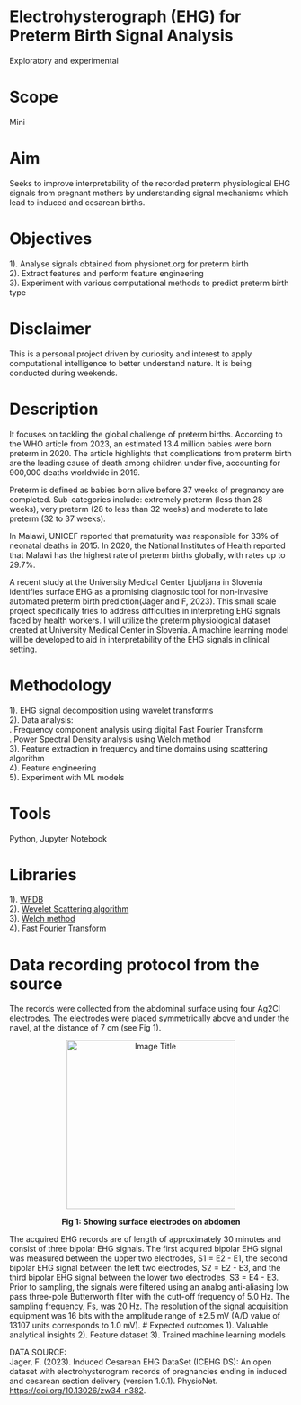 # Electrohysterograph (EHG) for Preterm Birth Signal Analysis
Exploratory and experimental 
# Scope
Mini
# Aim
Seeks to improve interpretability of the recorded preterm physiological EHG signals from pregnant mothers by understanding signal mechanisms which lead to induced and cesarean births.
# Objectives
1). Analyse signals obtained from physionet.org for preterm birth  
2). Extract features and perform feature engineering   
3). Experiment with various computational methods to predict preterm birth type
# Disclaimer
This is a personal project driven by curiosity and interest to apply computational intelligence to better understand nature. It is being conducted during weekends.
# Description
It focuses on tackling the global challenge of preterm births. According to the WHO article from 2023, an estimated 13.4 million babies were born preterm in 2020. The article highlights that complications from preterm birth are the leading cause of death among children under five, accounting for 900,000 deaths worldwide in 2019.

Preterm is defined as babies born alive before 37 weeks of pregnancy are completed. Sub-categories include: extremely preterm (less than 28 weeks), very preterm (28 to less than 32 weeks) and moderate to late preterm (32 to 37 weeks).

In Malawi, UNICEF reported that prematurity was responsible for 33% of neonatal deaths in 2015. In 2020, the National Institutes of Health reported that Malawi has the highest rate of preterm births globally, with rates up to 29.7%.

A recent study at the University Medical Center Ljubljana in Slovenia identifies surface EHG as a promising diagnostic tool for non-invasive automated preterm birth prediction(Jager and F, 2023). This small scale project specifically tries to address difficulties in interpreting EHG signals faced by health workers. I will utilize the preterm physiological dataset created at University Medical Center in Slovenia. A machine learning model will be developed to aid in interpretability of the EHG signals in clinical setting.
# Methodology
1). EHG signal decomposition using wavelet transforms  
2). Data analysis:  
            . Frequency component analysis using digital Fast Fourier Transform  
            . Power Spectral Density analysis using Welch method    
3). Feature extraction in frequency and time domains using scattering algorithm    
4). Feature engineering  
5). Experiment with ML models  
# Tools
Python, Jupyter Notebook
# Libraries 
1). [WFDB](https://wfdb.readthedocs.io/en/latest/)  
2). [Wevelet Scattering algorithm](https://www.mathworks.com/help/wavelet/ug/wavelet-scattering.html)  
3). [Welch method](https://docs.scipy.org/doc/scipy/reference/generated/scipy.signal.welch.html)  
4). [Fast Fourier Transform](https://docs.scipy.org/doc/scipy/reference/generated/scipy.fft.fft.html)  
# Data recording protocol from the source  
The records were collected from the abdominal surface using four Ag2Cl electrodes. The electrodes were placed symmetrically above and under the navel, at the distance of 7 cm (see Fig 1).    
<div align="center">
    <img src="https://github.com/Amos77Robert/Electrohysterograph-EHG-for-Preterm-Birth-Signal-Analysis/blob/main/data/Figure_1.jpg" alt="Image Title" width="300">
    <p><b>Fig 1: Showing surface electrodes on abdomen</b></p>
</div>
The acquired EHG records are of length of approximately 30 minutes and consist of three bipolar EHG signals. The first acquired bipolar EHG signal was measured between the upper two electrodes, S1 = E2 - E1, the second bipolar EHG signal between the left two electrodes, S2 = E2 - E3, and the third bipolar EHG signal between the lower two electrodes, S3 = E4 - E3. Prior to sampling, the signals were filtered using an analog anti-aliasing low pass three-pole Butterworth filter with the cutt-off frequency of 5.0 Hz. The sampling frequency, Fs, was 20 Hz. 
The resolution of the signal acquisition equipment was 16 bits with the amplitude range of ±2.5 mV (A/D value of 13107 units corresponds to 1.0 mV).
# Expected outcomes
1). Valuable analytical insights  
2). Feature dataset  
3). Trained machine learning models

DATA SOURCE:  
Jager, F. (2023). Induced Cesarean EHG DataSet (ICEHG DS): An open dataset with electrohysterogram records of pregnancies ending in induced and cesarean section delivery (version 1.0.1). PhysioNet. https://doi.org/10.13026/zw34-n382.

